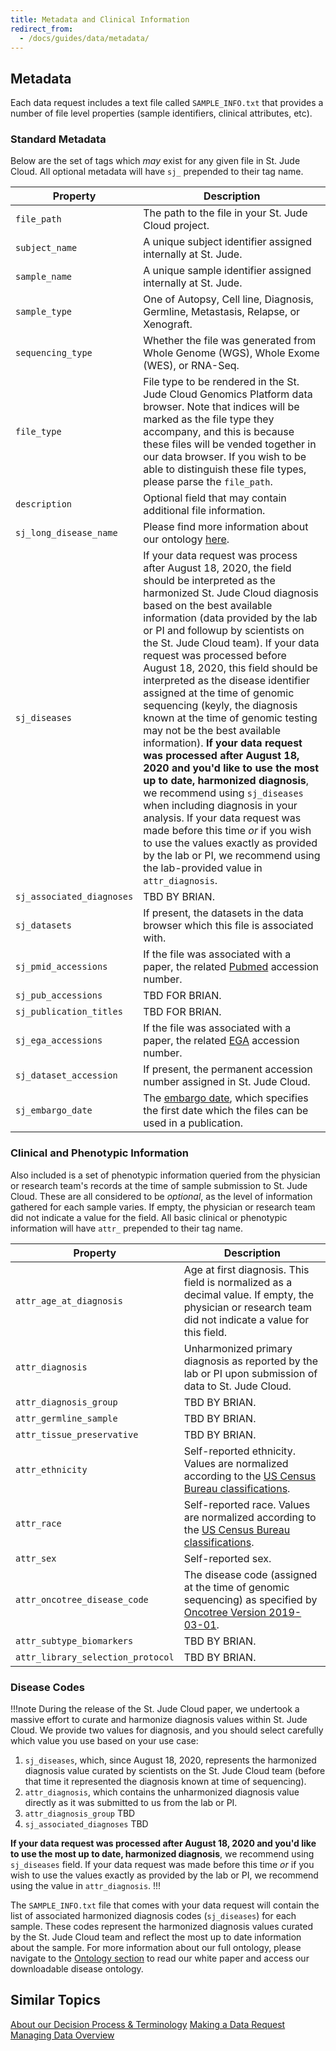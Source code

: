 ```yaml
---
title: Metadata and Clinical Information
redirect_from:
  - /docs/guides/data/metadata/
---
```



## Metadata

Each data request includes a text file called `SAMPLE_INFO.txt` that provides a number of file level properties (sample identifiers, clinical attributes, etc).

### Standard Metadata

 Below are the set of tags which *may* exist for any given file in St. Jude Cloud. All optional metadata will have `sj_` prepended to their tag name.

| Property             | Description                                                                                                                                                                                                                                                                                                                                                                                                                                                                                                                                                                                                                                                                                                                                                                                                                                                                                                                                 |
| -------------------- | ------------------------------------------------------------------------------------------------------------------------------------------------------------------------------------------------------------------------------------------------------------------------------------------------------------------------------------------------------------------------------------------------------------------------------------------------------------------------------------------------------------------------------------------------------------------------------------------------------------------------------------------------------------------------------------------------------------------------------------------------------------------------------------------------------------------------------------------------------------------------------------------------------------------------------------------- |
| `file_path`            | The path to the file in your St. Jude Cloud project.                                                                                                                                                                                                                                                                                                                                                                                                                                                                                                                                                                                                                                                                                                                                                                                                                                                                                        |
| `subject_name`         | A unique subject identifier assigned internally at St. Jude.                                                                                                                                                                                                                                                                                                                                                                                                                                                                                                                                                                                                                                                                                                                                                                                                                                                                                |
| `sample_name`         | A unique sample identifier assigned internally at St. Jude.                                                                                                                                                                                                                                                                                                                                                                                                                                                                                                                                                                                                                                                                                                                                                                                                                                                                                 |
| `sample_type`          | One of Autopsy, Cell line, Diagnosis, Germline, Metastasis, Relapse, or Xenograft.                                                                                                                                                                                                                                                                                                                                                                                                                                                                                                                                                                                                                                                                                                                                                                                                                                                          |
| `sequencing_type`      | Whether the file was generated from Whole Genome (WGS), Whole Exome (WES), or RNA-Seq.                                                                                                                                                                                                                                                                                                                                                                                                                                                                                                                                                                                                                                                                                                                                                                                                                                                      |
| `file_type`            | File type to be rendered in the St. Jude Cloud Genomics Platform data browser. Note that indices will be marked as the file type they accompany, and this is because these files will be vended together in our data browser. If you wish to be able to distinguish these file types, please parse the `file_path`.                                                                                                                                                                                                                                                                                                                                                                                                                                                                                                                                                                                                                  |
| `description`          | Optional field that may contain additional file information.                                                                                                                                                                                                                                                                                                                                                                                                                                                                                                                                                                                                                                                                                                                                                                                                                                                                                |
| `sj_long_disease_name` | Please find more information about our ontology [here](https://university.stjude.cloud/docs/genomics-platform/about-our-data/ontology).|
| `sj_diseases`          | If your data request was process after August 18, 2020, the field should be interpreted as the harmonized St. Jude Cloud diagnosis based on the best available information (data provided by the lab or PI and followup by scientists on the St. Jude Cloud team). If your data request was processed before August 18, 2020, this field should be interpreted as the disease identifier assigned at the time of genomic sequencing (keyly, the diagnosis known at the time of genomic testing may not be the best available information). **If your data request was processed after August 18, 2020 and you'd like to use the most up to date, harmonized diagnosis**, we recommend using `sj_diseases` when including diagnosis in your analysis. If your data request was made before this time *or* if you wish to use the values exactly as provided by the lab or PI, we recommend using the lab-provided value in `attr_diagnosis`. |
| `sj_associated_diagnoses`    | TBD BY BRIAN. |
| `sj_datasets`          | If present, the datasets in the data browser which this file is associated with.                                                                                                                                                                                                                                                                                                                                                                                                                                                                                                                                                                                                                                                                                                                                                                                                                                                            |
| `sj_pmid_accessions`   | If the file was associated with a paper, the related [Pubmed][pubmed] accession number.                                                                                                                                                                                                                                                                                                                                                                                                                                                                                                                                                                                                                                                                                                                                                                                                                                                     |
| `sj_pub_accessions`    | TBD FOR BRIAN. |
| `sj_publication_titles` | TBD FOR BRIAN. | 
| `sj_ega_accessions`    | If the file was associated with a paper, the related [EGA][ega] accession number.                                                                                                                                                                                                                                                                                                                                                                                                                                                                                                                                                                                                                                                                                                                                                                                                                                                           |
| `sj_dataset_accession` | If present, the permanent accession number assigned in St. Jude Cloud.                                                                                                                                                                                                                                                                                                                                                                                                                                                                                                                                                                                                                                                                                                                                                                                                                                                                      |
| `sj_embargo_date`      | The [embargo date](../../requesting-data/glossary/#embargo-date), which specifies the first date which the files can be used in a publication.                                            |

                                                                                                                                                                                 


### Clinical and Phenotypic Information

Also included is a set of phenotypic information queried from the physician or research team's records at the time of sample submission to St. Jude Cloud. These are all considered to be *optional*, as the level of information gathered for each sample varies. If empty, the physician or research team did not indicate a value for the field. All basic clinical or phenotypic information will have `attr_` prepended to their tag name.

| Property                   | Description                                                                                                                                            |
| -------------------------- | ------------------------------------------------------------------------------------------------------------------------------------------------------ |
| `attr_age_at_diagnosis`      | Age at first diagnosis. This field is normalized as a decimal value. If empty, the physician or research team did not indicate a value for this field. |
| `attr_diagnosis`             | Unharmonized primary diagnosis as reported by the lab or PI upon submission of data to St. Jude Cloud.    |                               
| `attr_diagnosis_group`       | TBD BY BRIAN. |
| `attr_germline_sample` | TBD BY BRIAN. |
| `attr_tissue_preservative`   | TBD BY BRIAN. |
| `attr_ethnicity`             | Self-reported ethnicity. Values are normalized according to the [US Census Bureau classifications][censusburea].                                       |
| `attr_race`                  | Self-reported race. Values are normalized according to the [US Census Bureau classifications][censusburea].                                            |
| `attr_sex`                   | Self-reported sex.                                                                                                                                     |
| `attr_oncotree_disease_code` | The disease code (assigned at the time of genomic sequencing) as specified by [Oncotree Version 2019-03-01][oncotree_2019_03_01].                      |
| `attr_subtype_biomarkers`    | TBD BY BRIAN. |
| `attr_library_selection_protocol` | TBD BY BRIAN. |


### Disease Codes

!!!note
During the release of the St. Jude Cloud paper, we undertook a massive effort to curate and harmonize diagnosis values within St. Jude Cloud. We provide two values for diagnosis, and you should select carefully which value you use based on your use case:

1. `sj_diseases`, which, since August 18, 2020, represents the harmonized diagnosis value curated by scientists on the St. Jude Cloud team (before that time it represented the diagnosis known at time of sequencing).
2. `attr_diagnosis`, which contains the unharmonized diagnosis value directly as it was submitted to us from the lab or PI.
3. `attr_diagnosis_group` TBD
4. `sj_associated_diagnoses` TBD

**If your data request was processed after August 18, 2020 and you'd like to use the most up to date, harmonized diagnosis**, we recommend using `sj_diseases` field. If your data request was made before this time *or* if you wish to use the values exactly as provided by the lab or PI, we recommend using the value in `attr_diagnosis`.
!!!

The `SAMPLE_INFO.txt` file that comes with your data request will contain the list of associated harmonized diagnosis codes (`sj_diseases`) for each sample. These codes represent the harmonized diagnosis values curated by the St. Jude Cloud team and reflect the most up to date information about the sample. For more information about our full ontology, please navigate to the [Ontology section](https://university.stjude.cloud/docs/genomics-platform/about-our-data/ontology) to read our white paper and access our downloadable disease ontology.



[pubmed]: https://www.ncbi.nlm.nih.gov/pubmed/
[ega]: https://www.ebi.ac.uk/ega/home
[censusburea]: https://www.census.gov/mso/www/training/pdf/race-ethnicity-onepager.pdf
[oncotree_2019_03_01]: http://oncotree.mskcc.org/#/home?version=oncotree_2019_03_01


## Similar Topics

[About our Decision Process & Terminology](../../requesting-data/glossary)
[Making a Data Request](../../requesting-data/making-a-data-request)
[Managing Data Overview](../../managing-data/working-with-our-data)
